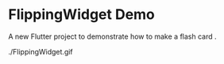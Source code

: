 # FlippingWidget Demo

A new Flutter project to demonstrate how to make a flash card .

./FlippingWidget.gif

